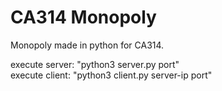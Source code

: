 # CA314 Monopoly

Monopoly made in python for CA314.

execute server: "python3 server.py port"  
execute client: "python3 client.py server-ip port"
